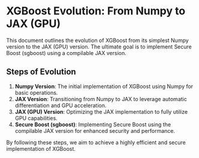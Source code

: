 # XGBoost Evolution: From Numpy to JAX (GPU)

This document outlines the evolution of XGBoost from its simplest Numpy version to
the JAX (GPU) version. The ultimate goal is to implement Secure Boost (sgboost) using
a compilable JAX version.

## Steps of Evolution

1. **Numpy Version**: The initial implementation of XGBoost using Numpy for basic operations.
2. **JAX Version**: Transitioning from Numpy to JAX to leverage automatic differentiation and GPU acceleration.
3. **JAX (GPU) Version**: Optimizing the JAX implementation to fully utilize GPU capabilities.
4. **Secure Boost (sgboost)**: Implementing Secure Boost using the compilable JAX version for enhanced
security and performance.

By following these steps, we aim to achieve a highly efficient and secure implementation of XGBoost.
